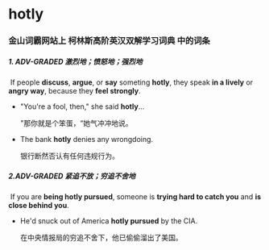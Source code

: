 # hotly

### 金山词霸网站上 柯林斯高阶英汉双解学习词典 中的词条

##### 1. ADV-GRADED 激烈地；愤怒地；强烈地

​	If people **discuss**, **argue**, or **say** someting **hotly**, they speak **in a lively** or **angry way**, because they **feel strongly**.

- "You're a fool, then," she said **hotly**...

  "那你就是个笨蛋，“她气冲冲地说。

- The bank **hotly** denies any wrongdoing.

  银行断然否认有任何违规行为。

##### 2.ADV-GRADED 紧追不放；穷追不舍地

​	If you are **being hotly pursued**, someone is **trying hard to catch you** and **is close behind you**.

- He'd snuck out of America **hotly pursued** by the CIA.

  在中央情报局的穷追不舍下，他已偷偷溜出了美国。